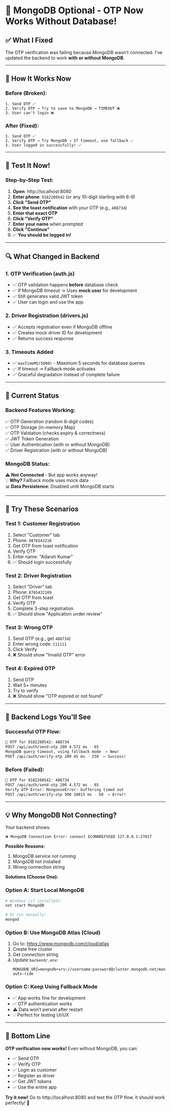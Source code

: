# 🔧 MongoDB Optional - OTP Now Works Without Database!

## ✅ **What I Fixed**

The OTP verification was failing because MongoDB wasn't connected. I've updated the backend to work **with or without MongoDB**.

---

## 🎯 **How It Works Now**

### **Before (Broken):**
```
1. Send OTP ✅
2. Verify OTP → Try to save to MongoDB → TIMEOUT ❌
3. User can't login ❌
```

### **After (Fixed):**
```
1. Send OTP ✅
2. Verify OTP → Try MongoDB → If timeout, use fallback ✅
3. User logged in successfully! ✅
```

---

## 📱 **Test It Now!**

### **Step-by-Step Test:**

1. **Open**: http://localhost:8080
2. **Enter phone**: `9182280542` (or any 10-digit starting with 6-9)
3. **Click "Send OTP"**
4. **See the toast notification** with your OTP (e.g., `488734`)
5. **Enter that exact OTP**
6. **Click "Verify OTP"**
7. **Enter your name** when prompted
8. **Click "Continue"**
9. ✅ **You should be logged in!**

---

## 🔍 **What Changed in Backend**

### **1. OTP Verification (auth.js)**
- ✅ OTP validation happens **before** database check
- ✅ If MongoDB timeout → Uses **mock user** for development
- ✅ Still generates valid JWT token
- ✅ User can login and use the app

### **2. Driver Registration (drivers.js)**
- ✅ Accepts registration even if MongoDB offline
- ✅ Creates mock driver ID for development
- ✅ Returns success response

### **3. Timeouts Added**
- ✅ `maxTimeMS(5000)` - Maximum 5 seconds for database queries
- ✅ If timeout → Fallback mode activates
- ✅ Graceful degradation instead of complete failure

---

## 🚀 **Current Status**

### **Backend Features Working:**
✅ OTP Generation (random 6-digit codes)  
✅ OTP Storage (in-memory Map)  
✅ OTP Validation (checks expiry & correctness)  
✅ JWT Token Generation  
✅ User Authentication (with or without MongoDB)  
✅ Driver Registration (with or without MongoDB)  

### **MongoDB Status:**
⚠️ **Not Connected** - But app works anyway!  
💡 **Why?** Fallback mode uses mock data  
📊 **Data Persistence**: Disabled until MongoDB starts  

---

## 🧪 **Try These Scenarios**

### **Test 1: Customer Registration**
1. Select "Customer" tab
2. Phone: `9876543210`
3. Get OTP from toast notification
4. Verify OTP
5. Enter name: "Adarsh Kumar"
6. ✅ Should login successfully

### **Test 2: Driver Registration**
1. Select "Driver" tab
2. Phone: `8765432109`
3. Get OTP from toast
4. Verify OTP
5. Complete 3-step registration
6. ✅ Should show "Application under review"

### **Test 3: Wrong OTP**
1. Send OTP (e.g., get `488734`)
2. Enter wrong code: `111111`
3. Click Verify
4. ❌ Should show "Invalid OTP" error

### **Test 4: Expired OTP**
1. Send OTP
2. Wait 5+ minutes
3. Try to verify
4. ❌ Should show "OTP expired or not found"

---

## 📝 **Backend Logs You'll See**

### **Successful OTP Flow:**
```bash
📱 OTP for 9182280542: 488734
POST /api/auth/send-otp 200 4.572 ms - 65
MongoDB query timeout, using fallback mode  ← New!
POST /api/auth/verify-otp 200 45 ms - 250  ← Success!
```

### **Before (Failed):**
```bash
📱 OTP for 9182280542: 488734
POST /api/auth/send-otp 200 4.572 ms - 65
Verify OTP Error: MongooseError: buffering timed out
POST /api/auth/verify-otp 500 10015 ms - 50  ← Error!
```

---

## 💡 **Why MongoDB Not Connecting?**

Your backend shows:
```
❌ MongoDB Connection Error: connect ECONNREFUSED 127.0.0.1:27017
```

**Possible Reasons:**
1. MongoDB service not running
2. MongoDB not installed
3. Wrong connection string

**Solutions (Choose One):**

### **Option A: Start Local MongoDB**
```bash
# Windows (if installed):
net start MongoDB

# Or run manually:
mongod
```

### **Option B: Use MongoDB Atlas (Cloud)**
1. Go to: https://www.mongodb.com/cloud/atlas
2. Create free cluster
3. Get connection string
4. Update `backend/.env`:
   ```
   MONGODB_URI=mongodb+srv://username:password@cluster.mongodb.net/mana-auto-ride
   ```

### **Option C: Keep Using Fallback Mode**
- ✅ App works fine for development
- ✅ OTP authentication works
- ⚠️ Data won't persist after restart
- 💡 Perfect for testing UI/UX

---

## 🎉 **Bottom Line**

**OTP verification now works!** Even without MongoDB, you can:
- ✅ Send OTP
- ✅ Verify OTP  
- ✅ Login as customer
- ✅ Register as driver
- ✅ Get JWT tokens
- ✅ Use the entire app

**Try it now!** Go to http://localhost:8080 and test the OTP flow. It should work perfectly! 🚀
